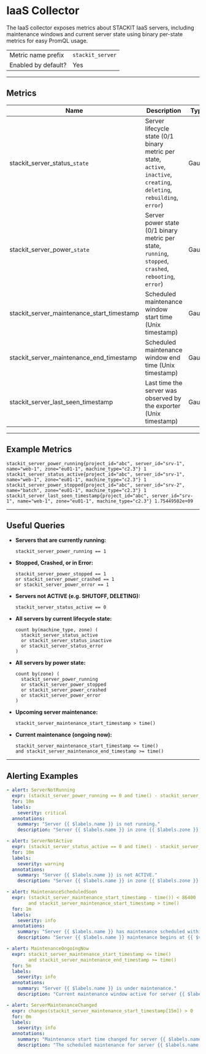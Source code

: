 # IaaS Collector

The IaaS collector exposes metrics about STACKIT IaaS servers, including maintenance windows and current server state using binary per-state metrics for easy PromQL usage.

|                     |                  |
|---------------------|------------------|
| Metric name prefix  | `stackit_server` |
| Enabled by default? | Yes              |

---

## Metrics

| Name                                       | Description                                                                                                               | Type  | Labels                                                    |
|--------------------------------------------|---------------------------------------------------------------------------------------------------------------------------|-------|-----------------------------------------------------------|
| stackit_server_status_`state`              | Server lifecycle state (0/1 binary metric per state, `active`, `inactive`, `creating`, `deleting`, `rebuilding`, `error`) | Gauge | `project_id`, `server_id`, `name`, `zone`, `machine_type` |
| stackit_server_power_`state`               | Server power state (0/1 binary metric per state, `running`, `stopped`, `crashed`, `rebooting`, `error`)                   | Gauge | `project_id`, `server_id`, `name`, `zone`, `machine_type` |
| stackit_server_maintenance_start_timestamp | Scheduled maintenance window start time (Unix timestamp)                                                                  | Gauge | `project_id`, `server_id`, `name`, `zone`, `machine_type` |
| stackit_server_maintenance_end_timestamp   | Scheduled maintenance window end time (Unix timestamp)                                                                    | Gauge | `project_id`, `server_id`, `name`, `zone`, `machine_type` |
| stackit_server_last_seen_timestamp         | Last time the server was observed by the exporter (Unix timestamp)                                                        | Gauge | `project_id`, `server_id`, `name`, `zone`, `machine_type` |

---

## Example Metrics

```promql
stackit_server_power_running{project_id="abc", server_id="srv-1", name="web-1", zone="eu01-1", machine_type="c2.3"} 1
stackit_server_status_active{project_id="abc", server_id="srv-1", name="web-1", zone="eu01-1", machine_type="c2.3"} 1
stackit_server_power_stopped{project_id="abc", server_id="srv-2", name="batch", zone="eu01-1", machine_type="c2.3"} 1
stackit_server_last_seen_timestamp{project_id="abc", server_id="srv-1", name="web-1", zone="eu01-1", machine_type="c2.3"} 1.75449502e+09
```

---

## Useful Queries

- **Servers that are currently running:**
  ```promql
  stackit_server_power_running == 1
  ```

- **Stopped, Crashed, or in Error:**
  ```promql
  stackit_server_power_stopped == 1
  or stackit_server_power_crashed == 1
  or stackit_server_power_error == 1
  ```

- **Servers not ACTIVE (e.g. SHUTOFF, DELETING):**
  ```promql
  stackit_server_status_active == 0
  ```

- **All servers by current lifecycle state:**
  ```promql
  count by(machine_type, zone) (
    stackit_server_status_active
    or stackit_server_status_inactive
    or stackit_server_status_error
  )
  ```

- **All servers by power state:**
  ```promql
  count by(zone) (
    stackit_server_power_running
    or stackit_server_power_stopped
    or stackit_server_power_crashed
    or stackit_server_power_error
  )
  ```

- **Upcoming server maintenance:**
  ```promql
  stackit_server_maintenance_start_timestamp > time()
  ```

- **Current maintenance (ongoing now):**
  ```promql
  stackit_server_maintenance_start_timestamp <= time()
  and stackit_server_maintenance_end_timestamp >= time()
  ```

---

## Alerting Examples

```yaml
- alert: ServerNotRunning
  expr: (stackit_server_power_running == 0 and time() - stackit_server_last_seen_timestamp < 600)
  for: 10m
  labels:
    severity: critical
  annotations:
    summary: "Server {{ $labels.name }} is not running."
    description: "Server {{ $labels.name }} in zone {{ $labels.zone }} has not been in the RUNNING state for more than 10 minutes."

- alert: ServerNotActive
  expr: (stackit_server_status_active == 0 and time() - stackit_server_last_seen_timestamp < 600)
  for: 10m
  labels:
    severity: warning
  annotations:
    summary: "Server {{ $labels.name }} is not ACTIVE."
    description: "Server {{ $labels.name }} in zone {{ $labels.zone }} is not in ACTIVE lifecycle state."

- alert: MaintenanceScheduledSoon
  expr: (stackit_server_maintenance_start_timestamp - time()) < 86400
        and stackit_server_maintenance_start_timestamp > time()
  for: 1m
  labels:
    severity: info
  annotations:
    summary: "Server {{ $labels.name }} has maintenance scheduled within 24h."
    description: "Server {{ $labels.name }} maintenance begins at {{ $value | humanizeTimestamp }}."

- alert: MaintenanceOngoingNow
  expr: stackit_server_maintenance_start_timestamp <= time()
        and stackit_server_maintenance_end_timestamp >= time()
  for: 5m
  labels:
    severity: info
  annotations:
    summary: "Server {{ $labels.name }} is under maintenance."
    description: "Current maintenance window active for server {{ $labels.name }} in zone {{ $labels.zone }}."

- alert: ServerMaintenanceChanged
  expr: changes(stackit_server_maintenance_start_timestamp[15m]) > 0
  for: 0m
  labels:
    severity: info
  annotations:
    summary: "Maintenance start time changed for server {{ $labels.name }}."
    description: "The scheduled maintenance for server {{ $labels.name }} in {{ $labels.zone }} was updated."
```